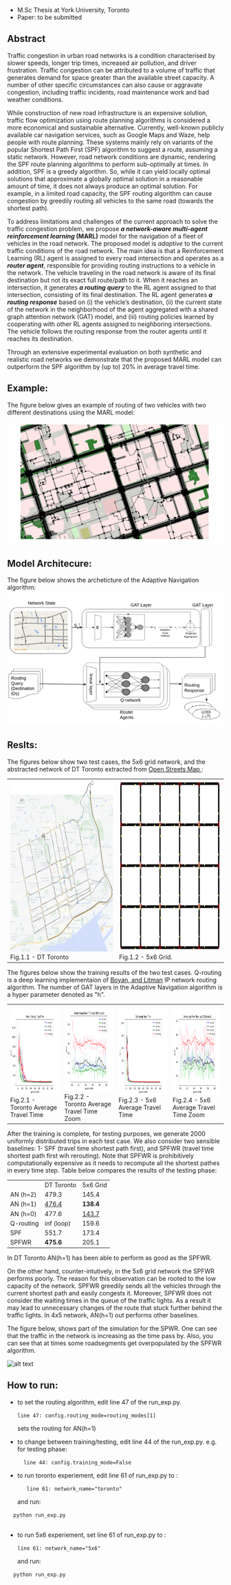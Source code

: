 * M.Sc Thesis at York University, Toronto
* Paper: to be submitted

Abstract
----------------------------------------
Traffic congestion in urban road networks is a condition characterised by slower speeds, longer trip times, increased air pollution, and driver frustration. Traffic congestion can be attributed to a volume of traffic that generates demand for space greater than the available street capacity. A number of other specific circumstances can also cause or aggravate congestion, including traffic incidents, road maintenance work and bad weather conditions.


While construction of new road infrastructure is an expensive solution, traffic flow optimization using route planning algorithms is considered a more economical and sustainable alternative. Currently, well-known publicly available car navigation services, such as Google Maps and Waze, help people with route planning. These systems mainly rely on variants of the popular Shortest Path First (SPF) algorithm to suggest a route, assuming a static network. However, road network conditions are dynamic, rendering the SPF route planning algorithms to perform sub-optimally at times. In addition, SPF is a greedy algorithm. So, while it can yield locally optimal solutions that approximate a globally optimal solution in a reasonable amount of time, it does not always produce an optimal solution. For example, in a limited road capacity, the SPF routing algorithm can cause congestion by greedily routing all vehicles to the same road (towards the shortest path). 


To address limitations and challenges of the current approach to solve the traffic congestion problem, we propose **_a network-aware multi-agent reinforcement learning_ (MARL)** model for the navigation of a fleet of vehicles in the road network. The proposed model is _adaptive_ to the current traffic conditions of the road network. The main idea is that a Reinforcement Learning (RL) agent is assigned to every road intersection and operates as a _**router agent**_, responsible for providing routing instructions to a vehicle in the network. The vehicle traveling in the road network is aware of its final destination but not its exact full route/path to it. When it reaches an intersection, it generates _**a routing query**_ to the RL agent assigned to that intersection, consisting of its final destination. The RL agent generates _**a routing response**_ based on (i) the vehicle’s destination, (ii) the current state of the network in the neighborhood of the agent aggregated with a shared graph attention network (GAT) model, and (iii) routing policies learned by cooperating with other RL agents assigned to neighboring intersections. The vehicle follows the routing response from the router agents until it reaches its destination. 


Through an extensive experimental evaluation on both synthetic and realistic road networks we demonstrate that the proposed MARL model can outperform the SPF algorithm by (up to) 20\% in average travel time.

Example:
-----------------------------
The figure below gives an example of routing of two vehicles with two different destinations using the MARL model:

![alt text](https://github.com/FazelYU/Adaptive-Navigation/blob/add-license-1/Saved_Results/MARL%20Model%20Example.gif)

Model Architecure:
-----------------------------
The figure below shows the archeticture of the Adaptive Navigation algorithm:
![alt text](https://github.com/FazelYU/Adaptive-Navigation/blob/add-license-1/Saved_Results/Arch.png)

Reslts:
-----------------------------
The figures below show two test cases, the 5x6 grid network, and the abstracted network of DT Toronto extracted from <a href="https://www.openstreetmap.org/relation/2989349#map=13/43.6470/-79.3794"> Open Streets Map </a>:
<table>
  <tr>
    <td><img src="/Saved_Results/Networks/Toronto_Abstracted.png" width=500 height=400> <figcaption>Fig.1.1 - DT Toronto</td>
    <td><img src="/Saved_Results/Networks/net5x6.png" width=500 height=400> <figcaption>Fig.1.2 - 5x6 Grid.</figcaption></td>
  </tr>
<!--   <tr>
    <td><img src="/Saved_Results/Networks/Toronto_Abstracted.png" width=270 height=480></td>
  </tr> -->
</table>
The figures below show the training results of the two test cases. Q-routing is a deep learning implementaion of <a href="https://proceedings.neurips.cc/paper/1993/file/4ea06fbc83cdd0a06020c35d50e1e89a-Paper.pdf"> Boyan, and Litman</a> IP network routing algorithm. The number of GAT layers in the Adaptive Navigation algorithm is a hyper parameter denoted as "h".

<table>
  <tr>
        <td><img src="/Saved_Results/AVTT/Toronto Average Travel Time.png" width=300 height=200> <figcaption>Fig.2.1 - Toronto Average Travel Time </figcaption></td>
    <td><img src="/Saved_Results/AVTT/Toronto Last 100 Episodes.png" width=300 height=200> <figcaption>Fig.2.2 - Toronto Average Travel Time Zoom</figcaption</td>
    <td><img src="/Saved_Results/AVTT/5x6 Average Travel Time.png" width=300 height=200> <figcaption>Fig.2.3 - 5x6 Average Travel Time</td>
    <td><img src="/Saved_Results/AVTT/5x6 Last 100 Episodes.png" width=300 height=200> <figcaption>Fig.2.4 - 5x6 Average Travel Time Zoom</figcaption></td>

  </tr>
</table>

 After the training is complete, for testing purposes, we generate 2000 uniformly distributed trips in each test case. We also consider two sensible baselines: 1- SPF (travel time shortest path first), and SPFWR (travel time shortest path first wih rerouting). Note that SPFWR is prohibitively computationally expensive as it needs to recompute all the shortest pathes in every time step. Table below compares the results of the testing phase:
  
  <table>
    <tr>
      <td></td>
      <td> DT Toronto </td>
      <td> 5x6 Grid </td>
    </tr>
    <tr>
      <td>AN (h=2)</td>
      <td> 479.3 </td>
      <td> 145.4 </td>
    </tr>
    <tr>
      <td>AN (h=1)</td>
      <td> <u> 476.4 </u> </td>
      <td> <b> 138.4 </b> </td>
    </tr>
    <tr>
      <td>AN (h=0)</td>
      <td> 477.6 </td>
      <td> <u> 143.7 </u> </td>
    </tr>
    <tr>
      <td>Q-routing</td>
      <td> inf (loop) </td>
      <td> 159.6 </td>
    </tr>
    <tr>
      <td>SPF</td>
      <td>551.7</td>
      <td> 173.4 </td>
    </tr>
    <tr>
      <td>SPFWR</td>
      <td> <b> 475.6 </b> </td>
      <td> 205.1 </td>
    </tr>
  </table>
In DT Toronto AN(h=1) has been able to perform as good as the SPFWR. 
  
On the other hand, counter-intutively, in the 5x6 grid network the SPFWR performs poorly. The reason for this observation can be rooted to the low capacity of the network. SPFWR greedily sends all the vehicles through the current shortest path and easily congests it. Moreover, SPFWR does not consider the waiting times in the queue of the traffic lights. As a result it may lead to unnecessary changes of the route that stuck further behind the traffic lights. In 4x5 network, AN(h=1) out performs other baselines.
  
The figure below, shows part of the simulation for the SPWR. One can see that the traffic in the network is increasing as the time pass by. Also, you can see that at times some roadsegments get overpopulated by the SPFWR algorithm.
  
![alt text](https://github.com/FazelYU/Adaptive-Navigation/blob/add-license-1/Saved_Results/whyTTSPfails.gif)

  
How to run:
-----------------------------
* to set the routing algorithm, edit line 47 of the run_exp.py. 
    ```
    line 47: config.routing_mode=routing_modes[1]
    ```

  sets the routing for AN(h=1)

* to change between training/testing, edit line 44 of the run_exp.py. e.g. for testing phase:
  ```
    line 44: config.training_mode=False
  ```
* to run toronto experiement, edit line 61 of run_exp.py to :
  ```
     line 61: network_name="toronto"
  ```
  and run:
  
```
  python run_exp.py
  
```
  
* to run 5x6 experiement, set line 61 of run_exp.py to : 
  
  ```
  line 61: network_name="5x6"
  
  ```
  and run:
  
```
  python run_exp.py  
```
  

